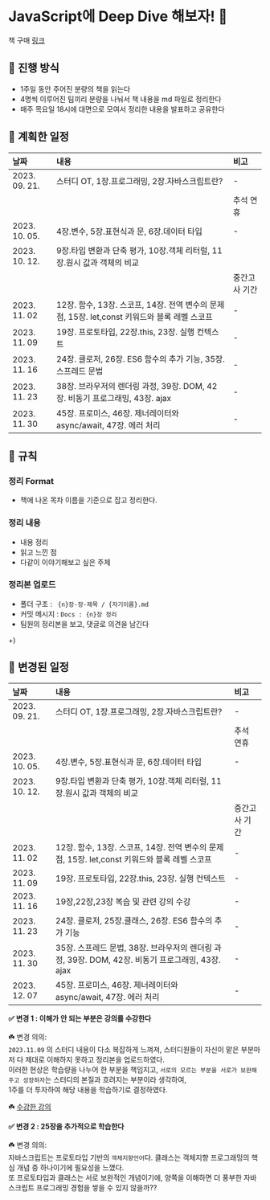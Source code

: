 # JavaScript에 Deep Dive 해보자! 🌊

책 구매 [링크](https://product.kyobobook.co.kr/detail/S000001766445)

## 📌 진행 방식

- 1주일 동안 주어진 분량의 책을 읽는다
- 4명씩 이루어진 팀끼리 분량을 나눠서 책 내용을 md 파일로 정리한다
- 매주 목요일 18시에 대면으로 모여서 정리한 내용을 발표하고 공유한다

## 📌 계획한 일정

| 날짜          | 내용                                                                                          | 비고          |
| :------------ | :-------------------------------------------------------------------------------------------- | :------------ |
| 2023. 09. 21. | 스터디 OT, 1장.프로그래밍, 2장.자바스크립트란?                                                | -             |
|               |                                                                                               | 추석 연휴     |
| 2023. 10. 05. | 4장.변수, 5장.표현식과 문, 6장.데이터 타입                                                    | -             |
| 2023. 10. 12. | 9장.타입 변환과 단축 평가, 10장.객체 리터럴, 11장.원시 값과 객체의 비교                       |            |
|               |                                                                                 | 중간고사 기간 |
| 2023. 11. 02  | 12장. 함수, 13장. 스코프, 14장. 전역 변수의 문제점, 15장. let,const 키워드와 블록 레벨 스코프 | -             |
| 2023. 11. 09  | 19장. 프로토타입, 22장.this, 23장. 실행 컨텍스트                                              | -             |
| 2023. 11. 16  | 24장. 클로저, 26장. ES6 함수의 추가 기능, 35장. 스프레드 문법                           | -             |
| 2023. 11. 23  | 38장. 브라우저의 렌더링 과정, 39장. DOM, 42장. 비동기 프로그래밍, 43장. ajax                  | -             |
| 2023. 11. 30  | 45장. 프로미스, 46장. 제너레이터와 async/await, 47장. 에러 처리                               | -             |


## 📌 규칙

### 정리 Format

- 책에 나온 목차 이름을 기준으로 잡고 정리한다.

### 정리 내용

- 내용 정리
- 읽고 느낀 점
- 다같이 이야기해보고 싶은 주제

### 정리본 업로드

- 폴더 구조 : ` {n}장-장-제목 / {자기이름}.md`
- 커밋 메시지 : `Docs : {n}장 정리 `
- 팀원의 정리본을 보고, 댓글로 의견을 남긴다

+)

## 📌 변경된 일정

| 날짜          | 내용                                                                                          | 비고          |
| :------------ | :-------------------------------------------------------------------------------------------- | :------------ |
| 2023. 09. 21. | 스터디 OT, 1장.프로그래밍, 2장.자바스크립트란?                                                | -             |
|               |                                                                                               | 추석 연휴     |     |
| 2023. 10. 05. | 4장.변수, 5장.표현식과 문, 6장.데이터 타입                                                    | -             |
| 2023. 10. 12. | 9장.타입 변환과 단축 평가, 10장.객체 리터럴, 11장.원시 값과 객체의 비교                       |   |
|               |                                                                               | 중간고사 기간 |
| 2023. 11. 02  | 12장. 함수, 13장. 스코프, 14장. 전역 변수의 문제점, 15장. let,const 키워드와 블록 레벨 스코프 | -             |
| 2023. 11. 09  | 19장. 프로토타입, 22장.this, 23장. 실행 컨텍스트                                              | -             |
| 2023. 11. 16  | 19장,22장,23장 복습 및 관련 강의 수강                                   | -             |
| 2023. 11. 23  | 24장. 클로저, 25장.클래스, 26장. ES6 함수의 추가 기능      | -             |
| 2023. 11. 30  |  35장. 스프레드 문법, 38장. 브라우저의 렌더링 과정, 39장. DOM, 42장. 비동기 프로그래밍, 43장. ajax                               | -             |
| 2023. 12. 07  | 45장. 프로미스, 46장. 제너레이터와 async/await, 47장. 에러 처리                               | -             |

**✅ 변경 1 : 이해가 안 되는 부분은 강의를 수강한다 <br/><br/>**
☘️ 변경 의의: <br/>
`2023.11.09` 의 스터디 내용이 다소 복잡하게 느껴져, 스터디원들이 자신이 맡은 부분마저 다 제대로 이해하지 못하고 정리본을 업로드하였다. <br/>
이러한 현상은 학습량을 나누어 한 부분을 책임지고, `서로의 모르는 부분을 서로가 보완해주고 성장하자`는 스터디의 본질과 흐려지는 부분이라 생각하여, <br/>
1주를 더 투자하여 해당 내용을 학습하기로 결정하였다.

☘️ [수강한 강의](https://www.inflearn.com/course/%EB%AA%A8%EB%8D%98-%EC%9E%90%EB%B0%94%EC%8A%A4%ED%81%AC%EB%A6%BD%ED%8A%B8-%EB%94%A5%EB%8B%A4%EC%9D%B4%EB%B8%8C)

**✅ 변경 2 : 25장을 추가적으로 학습한다 <br/><br/>**
☘️ 변경 의의: <br/>
자바스크립트는 프로토타입 기반의 `객체지향언어`다. 클래스는 객체지향 프로그래밍의 핵심 개념 중 하나이기에 필요성을 느꼈다. <br/>또 프로토타입과 클래스는 서로 보완적인 개념이기에, 양쪽을 이해하면 더 풍부한 자바스크립트 프로그래밍 경험을 쌓을 수 있지 않을까??

